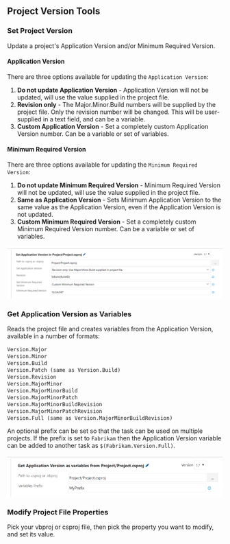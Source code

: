 ## Project Version Tools ##

### Set Project Version ###

Update a project's Application Version and/or Minimum Required Version.

#### Application Version ####

There are three options available for updating the `Application Version`:

1. **Do not update Application Version** - Application Version will not be updated, will use the value supplied in the project file.
2. **Revision only** - The Major.Minor.Build numbers will be supplied by the project file. Only the revision number will be changed. This will be user-supplied in a text field, and can be a variable.
3. **Custom Application Version** - Set a completely custom Application Version number. Can be a variable or set of variables.

#### Minimum Required Version ####

There are three options available for updating the `Minimum Required Version`:

1. **Do not update Minimum Required Version** - Minimum Required Version will not be updated, will use the value supplied in the project file.
2. **Same as Application Version** - Sets Minimum Application Version to the same value as the Application Version, even if the Application Version is not updated.
3. **Custom Minimum Required Version** - Set a completely custom Minimum Required Version number. Can be a variable or set of variables.

![Set Project Version](static/images/setversion.png)

### Get Application Version as Variables ###

Reads the project file and creates variables from the Application Version, available in a number of formats:

```
Version.Major
Version.Minor
Version.Build
Version.Patch (same as Version.Build)
Version.Revision
Version.MajorMinor
Version.MajorMinorBuild
Version.MajorMinorPatch
Version.MajorMinorBuildRevision
Version.MajorMinorPatchRevision
Version.Full (same as Version.MajorMinorBuildRevision)
```

An optional prefix can be set so that the task can be used on multiple projects. If the prefix is set to `Fabrikam` then the Application Version variable can be added to another task as `$(Fabrikam.Version.Full)`.

![Set Project Version](static/images/variables.png)

### Modify Project File Properties

Pick your vbproj or csproj file, then pick the property you want to modify, and set its value.